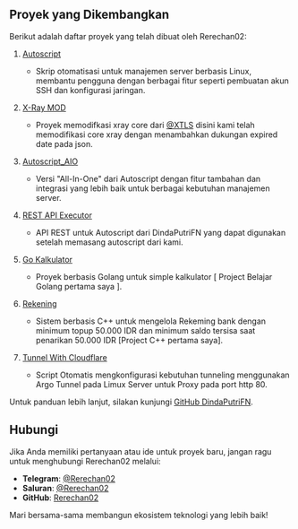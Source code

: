 ## Proyek yang Dikembangkan
Berikut adalah daftar proyek yang telah dibuat oleh Rerechan02:

1. [Autoscript](https://github.com/DindaPutriFN/Autoscript)
   - Skrip otomatisasi untuk manajemen server berbasis Linux, membantu pengguna dengan berbagai fitur seperti pembuatan akun SSH dan konfigurasi jaringan.

2. [X-Ray MOD](https://github.com/DindaPutriFN/Xray-core)
   - Proyek memodifkasi xray core dari [@XTLS](https://github.com/xtls) disini kami telah memodifikasi core xray dengan menambahkan dukungan expired date pada json.

3. [Autoscript_AIO](https://github.com/Rerechan02/Autoscript_AIO)
   - Versi "All-In-One" dari Autoscript dengan fitur tambahan dan integrasi yang lebih baik untuk berbagai kebutuhan manajemen server.

4. [REST API Executor](https://github.com/DindaPutriFN/FN-API)
   - API REST untuk Autoscript dari DindaPutriFN yang dapat digunakan setelah memasang autoscript dari kami.

5. [Go Kalkulator](https://github.com/Rerechan02/Golang-Kalkulator)
   - Proyek berbasis Golang untuk simple kalkulator [ Project Belajar Golang pertama saya ].

6. [Rekening](https://github.com/DindaPutriFN/Rekening)
   - Sistem berbasis C++ untuk mengelola Rekeming bank dengan minimum topup 50.000 IDR dan minimum saldo tersisa saat penarikan 50.000 IDR [Project C++ pertama saya].

7. [Tunnel With Cloudflare](https://github.com/DindaPutriFN/Argo-Tunnel)
   - Script Otomatis mengkonfigurasi kebutuhan tunneling menggunakan Argo Tunnel pada Limux Server untuk Proxy pada port http 80.

Untuk panduan lebih lanjut, silakan kunjungi [GitHub DindaPutriFN](https://github.com/DindaPutriFN).

## Hubungi
Jika Anda memiliki pertanyaan atau ide untuk proyek baru, jangan ragu untuk menghubungi Rerechan02 melalui:

- **Telegram**: [@Rerechan02](https://t.me/Rerechan02)
- **Saluran**: [@Rerechan02](https://t.me/fn_project)
- **GitHub**: [Rerechan02](https://github.com/DindaPutriFN)

Mari bersama-sama membangun ekosistem teknologi yang lebih baik!
